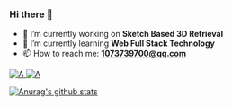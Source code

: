 ### Hi there 👋

- 🔭 I’m currently working on **Sketch Based 3D Retrieval**
- 🌱 I’m currently learning **Web Full Stack Technology**
- 📫 How to reach me: **1073739700@qq.com**

<a href="https://github.com/random-yang">
  <img alt="A" src="https://img.shields.io/badge/Github-FutureXZC-%23FFF" />
</a>

<a href="https://github.com/random-yang">
  <img alt="A" src="https://img.shields.io/badge/Leetcode-Xiang-yellow" />
</a>

[![Anurag's github stats](https://github-readme-stats.vercel.app/api?username=anuraghazra)](https://github.com/anuraghazra/github-readme-stats)
